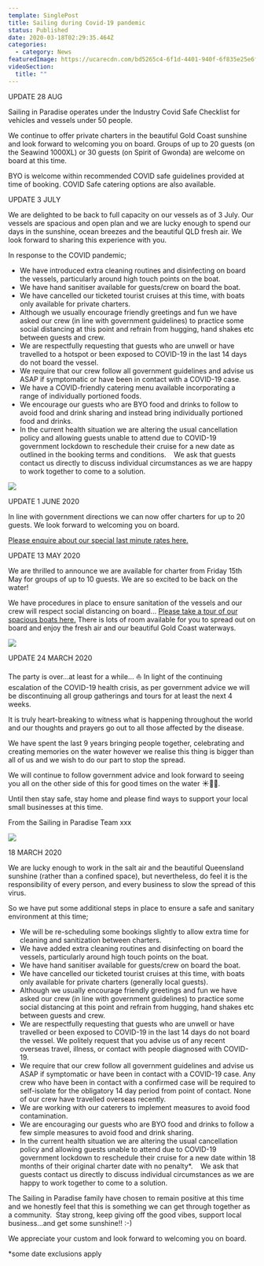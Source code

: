 ```yaml
---
template: SinglePost
title: Sailing during Covid-19 pandemic
status: Published
date: 2020-03-18T02:29:35.464Z
categories:
  - category: News
featuredImage: https://ucarecdn.com/bd5265c4-6f1d-4401-940f-6f835e25e6f7/
videoSection:
  title: ""
---
```

UPDATE 28 AUG

Sailing in Paradise operates under the Industry Covid Safe Checklist for vehicles and vessels under 50 people.    

We continue to offer private charters in the beautiful Gold Coast sunshine and look forward to welcoming you on board.  Groups of up to 20 guests (on the Seawind 1000XL) or 30 guests (on Spirit of Gwonda) are welcome on board at this time.  

BYO is welcome within recommended COVID safe guidelines provided at time of booking.  COVID Safe catering options are also available.  

UPDATE 3 JULY

We are delighted to be back to full capacity on our vessels as of 3 July.   Our vessels are spacious and open plan and we are lucky enough to spend our days in the sunshine, ocean breezes and the beautiful QLD fresh air.  We look forward to sharing this experience with you.

In response to the COVID pandemic;

* We have introduced extra cleaning routines and disinfecting on board the vessels, particularly around high touch points on the boat. 
* We have hand sanitiser available for guests/crew on board the boat.   
* We have cancelled our ticketed tourist cruises at this time, with boats only available for private charters.
* Although we usually encourage friendly greetings and fun we have asked our crew (in line with government guidelines) to practice some social distancing at this point and refrain from hugging, hand shakes etc between guests and crew.
* We are respectfully requesting that guests who are unwell or have travelled to a hotspot or been exposed to COVID-19 in the last 14 days do not board the vessel.  
* We require that our crew follow all government guidelines and advise us ASAP if symptomatic or have been in contact with a COVID-19 case. 
* We have a COVID-friendly catering menu available incorporating a range of individually portioned foods.
* We encourage our guests who are BYO food and drinks to follow to avoid food and drink sharing and instead bring individually portioned food and drinks.  
* In the current health situation we are altering the usual cancellation policy and allowing guests unable to attend due to COVID-19 government lockdown to reschedule their cruise for a new date as outlined in the booking terms and conditions.    We ask that guests contact us directly to discuss individual circumstances as we are happy to work together to come to a solution.  

![](https://ucarecdn.com/7a46aa56-ac90-4181-b7c5-ee57acf1182c/)

UPDATE 1 JUNE 2020

In line with government directions we can now offer charters for up to 20 guests.  We look forward to welcoming you on board.  

[Please enquire about our special last minute rates here.](/booking-enquiry)

UPDATE 13 MAY 2020

We are thrilled to announce we are available for charter from Friday 15th May for groups of up to 10 guests.    We are so excited to be back on the water!   

We have procedures in place to ensure sanitation of the vessels and our crew will respect social distancing on board...  [Please take a tour of our spacious boats here.](/our-boats/)    There is lots of room available for you to spread out on board and enjoy the fresh air and our beautiful Gold Coast waterways.  

![](https://ucarecdn.com/6074dbca-9ce6-4fab-8c38-90687abb6f03/-/crop/1080x1082/0,413/-/preview/)

UPDATE 24 MARCH 2020

The party is over…at least for a while… ⛵️ In light of the continuing escalation of the COVID-19 health crisis, as per government advice we will be discontinuing all group gatherings and tours for at least the next 4 weeks. 

It is truly heart-breaking to witness what is happening throughout the world and our thoughts and prayers go out to all those affected by the disease.   

We have spent the last 9 years bringing people together, celebrating and creating memories on the water however we realise this thing is bigger than all of us and we wish to do our part to stop the spread.    

We will continue to follow government advice and look forward to seeing you all on the other side of this for good times on the water ☀️🌴💦. 

Until then stay safe, stay home and please find ways to support your local small businesses at this time. 

From the Sailing in Paradise Team xxx

![](https://ucarecdn.com/be2b0a9d-0485-43e8-a0a0-d14184dd5046/-/crop/1080x588/0,0/-/preview/)

18 MARCH 2020

We are lucky enough to work in the salt air and the beautiful Queensland sunshine (rather than a confined space), but nevertheless, do feel it is the responsibility of every person, and every business to slow the spread of this virus.  

So we have put some additional steps in place to ensure a safe and sanitary environment at this time;

* We will be re-scheduling some bookings slightly to allow extra time for cleaning and sanitization between charters. 
* We have added extra cleaning routines and disinfecting on board the vessels, particularly around high touch points on the boat. 
* We have hand sanitiser available for guests/crew on board the boat.   
* We have cancelled our ticketed tourist cruises at this time, with boats only available for private charters (generally local guests).
* Although we usually encourage friendly greetings and fun we have asked our crew (in line with government guidelines) to practice some social distancing at this point and refrain from hugging, hand shakes etc between guests and crew.
* We are respectfully requesting that guests who are unwell or have travelled or been exposed to COVID-19 in the last 14 days do not board the vessel. We politely request that you advise us of any recent overseas travel, illness, or contact with people diagnosed with COVID-19.  
* We require that our crew follow all government guidelines and advise us ASAP if symptomatic or have been in contact with a COVID-19 case. Any crew who have been in contact with a confirmed case will be required to self-isolate for the obligatory 14 day period from point of contact.   None of our crew have travelled overseas recently. 
* We are working with our caterers to implement measures to avoid food contamination.
* We are encouraging our guests who are BYO food and drinks to follow a few simple measures to avoid food and drink sharing.  
* In the current health situation we are altering the usual cancellation policy and allowing guests unable to attend due to COVID-19 government lockdown to reschedule their cruise for a new date within 18 months of their original charter date with no penalty*.    We ask that guests contact us directly to discuss individual circumstances as we are happy to work together to come to a solution.  

The Sailing in Paradise family have chosen to remain positive at this time and we honestly feel that this is something we can get through together as a community.    Stay strong, keep giving off the good vibes, support local business...and get some sunshine!! :-)   

We appreciate your custom and look forward to welcoming you on board.

\*some date exclusions apply